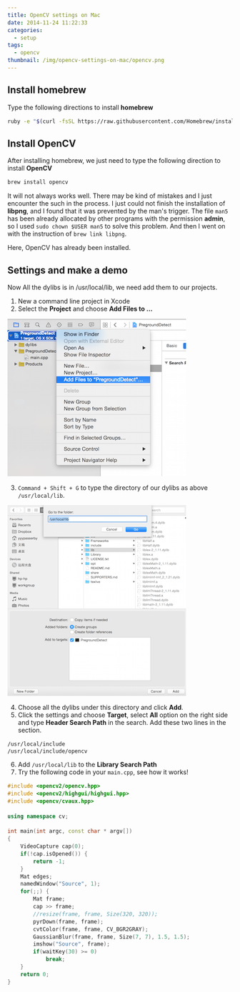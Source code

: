 ```yaml
---
title: OpenCV settings on Mac
date: 2014-11-24 11:22:33
categories:
  - setup
tags:
  - opencv
thumbnail: /img/opencv-settings-on-mac/opencv.png
---
```


## Install homebrew

Type the following directions to install **homebrew**

```bash
ruby -e "$(curl -fsSL https://raw.githubusercontent.com/Homebrew/install/master/install)"
```

## Install OpenCV

After installing homebrew, we just need to type the following direction to install **OpenCV**

```bash
brew install opencv
```

It will not always works well. There may be kind of mistakes and I just encounter the such in the process. I just could not finish the installation of **libpng**, and I found that it was prevented by the man's trigger. The file `man5` has been already allocated by other programs with the permission **admin**, so I used `sudo chown $USER man5` to solve this problem. And then I went on with the instruction of `brew link libpng`.

Here, OpenCV has already been installed.

## Settings and make a demo

Now All the dylibs is in /usr/local/lib, we need add them to our projects.

1. New a command line project in Xcode
2. Select the **Project** and choose **Add Files to ...**

  ![Step 2](/images/opencv-settings-on-mac/addFiles.png)

3. `Command + Shift + G` to type the directory of our dylibs as above `/usr/local/lib`.

  ![Step 3](/images/opencv-settings-on-mac/addLibs.png)

4. Choose all the dylibs under this directory and click **Add**.
5. Click the settings and choose **Target**, select **All** option on the right side and type **Header Search Path** in the search. Add these two lines in the section.

  ```
  /usr/local/include
  /usr/local/include/opencv
  ```

6. Add `/usr/local/lib` to the **Library Search Path**
7. Try the following code in your `main.cpp`, see how it works!

```cc
#include <opencv2/opencv.hpp>
#include <opencv2/highgui/highgui.hpp>
#include <opencv/cvaux.hpp>
 
using namespace cv;
 
int main(int argc, const char * argv[])
{
    VideoCapture cap(0);
    if(!cap.isOpened()) {
        return -1;
    }
    Mat edges;
    namedWindow("Source", 1);
    for(;;) {
        Mat frame;
        cap >> frame;
        //resize(frame, frame, Size(320, 320));
        pyrDown(frame, frame);
        cvtColor(frame, frame, CV_BGR2GRAY);
        GaussianBlur(frame, frame, Size(7, 7), 1.5, 1.5);
        imshow("Source", frame);
        if(waitKey(30) >= 0)
            break;
    }
    return 0;
}
```
